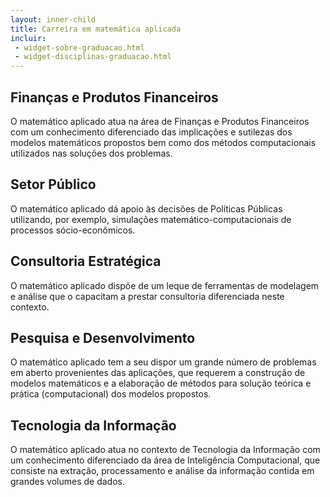 ```yaml
---
layout: inner-child
title: Carreira em matemática aplicada
incluir:
 - widget-sobre-graduacao.html
 - widget-disciplinas-graduacao.html
---
```


## Finanças e Produtos Financeiros

O matemático aplicado atua na área de Finanças e Produtos Financeiros
com um conhecimento diferenciado das implicações e sutilezas dos
modelos matemáticos propostos bem como dos métodos computacionais
utilizados nas soluções dos problemas.

## Setor Público

O matemático aplicado dá apoio às decisões de Políticas Públicas
utilizando, por exemplo, simulações matemático-computacionais de
processos sócio-econômicos.

## Consultoria Estratégica

O matemático aplicado dispõe de um leque de ferramentas de modelagem e
análise que o capacitam a prestar consultoria diferenciada neste
contexto.

## Pesquisa e Desenvolvimento

O matemático aplicado tem a seu dispor um grande número de problemas
em aberto provenientes das aplicações, que requerem a construção de
modelos matemáticos e a elaboração de métodos para solução teórica e
prática (computacional) dos modelos propostos.

## Tecnologia da Informação

O matemático aplicado atua no contexto de Tecnologia da Informação com
um conhecimento diferenciado da área de Inteligência Computacional,
que consiste na extração, processamento e análise da informação
contida em grandes volumes de dados.
